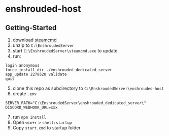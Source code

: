 # enshrouded-host



## Getting-Started

1. download [steamcmd](https://steamcdn-a.akamaihd.net/client/installer/steamcmd.zip)
2. unzip to `C:\EnshroudedServer`
3. start `C:\EnshroudedServer\steamcmd.exe` to update
4. run: 
```
login anonymous
force_install_dir ./enshrouded_dedicated_server
app_update 2278520 validate
quit
```
5. clone this repo as subdirectory to `C:\EnshroudedServer\enshrouded-host`
6. create `.env`
```
SERVER_PATH="C:\EnshroudedServer\enshrouded_dedicated_server\"
DISCORD_WEBHOOK_URL=xxx
```
7. run `npm install`
8. Open `win+r` > `shell:startup` 
9. Copy `start.cmd` to startup folder